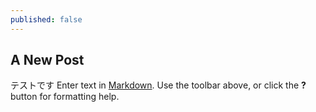```yaml
---
published: false
---
```


## A New Post
テストです
Enter text in [Markdown](http://daringfireball.net/projects/markdown/). Use the toolbar above, or click the **?** button for formatting help.
